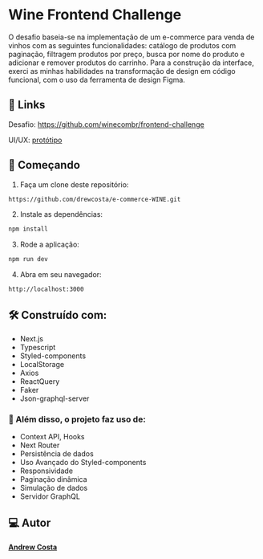 # Wine Frontend Challenge

O desafio baseia-se na implementação de um e-commerce para venda de vinhos com as seguintes funcionalidades: catálogo de produtos com paginação, filtragem produtos por preço, busca por nome do produto e adicionar e remover produtos do carrinho.
Para a construção da interface, exerci as minhas habilidades na transformação de design em código funcional, com o uso da ferramenta de design Figma.

## 🔗 Links
Desafio: https://github.com/winecombr/frontend-challenge

UI/UX: [protótipo](https://www.figma.com/file/gByBxI9GBHKUjXRtO2fFh2/28%2F10-%F0%9F%96%A5-%F0%9F%93%B1---Wine-Test---WEB-%26-APP?node-id=680%3A6449)

## 🚀 Começando

1. Faça um clone deste repositório:
```bash
https://github.com/drewcosta/e-commerce-WINE.git
```
2. Instale as dependências:
```bash
npm install
```
3. Rode a aplicação:
```bash
npm run dev
```
4. Abra em seu navegador:
```bash
http://localhost:3000
```

## 🛠️ Construído com:
- Next.js
- Typescript
- Styled-components
- LocalStorage
- Axios
- ReactQuery
- Faker
- Json-graphql-server

### 🔧 Além disso, o projeto faz uso de:
- Context API, Hooks
- Next Router
- Persistência de dados
- Uso Avançado do Styled-components
- Responsividade
- Paginação dinâmica
- Simulação de dados
- Servidor GraphQL

## 💻 Autor
#### [Andrew Costa](https://www.linkedin.com/in/andrew-costa-8849aa24a/)
